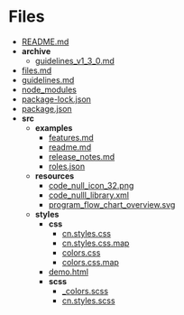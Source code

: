 # Files

- [README.md](README.md)
- **archive**
  - [guidelines_v1_3_0.md](archive/guidelines_v1_3_0.md)
- [files.md](files.md)
- [guidelines.md](guidelines.md)
- [node_modules](node_modules)
- [package\-lock.json](package-lock.json)
- [package.json](package.json)
- **src**
  - **examples**
    - [features.md](src/examples/features.md)
    - [readme.md](src/examples/readme.md)
    - [release_notes.md](src/examples/release_notes.md)
    - [roles.json](src/examples/roles.json)
  - **resources**
    - [code_null_icon_32.png](src/resources/code_null_icon_32.png)
    - [code_nulll_library.xml](src/resources/code_nulll_library.xml)
    - [program_flow_chart_overview.svg](src/resources/program_flow_chart_overview.svg)
  - **styles**
    - **css**
      - [cn.styles.css](src/styles/css/cn.styles.css)
      - [cn.styles.css.map](src/styles/css/cn.styles.css.map)
      - [colors.css](src/styles/css/colors.css)
      - [colors.css.map](src/styles/css/colors.css.map)
    - [demo.html](src/styles/demo.html)
    - **scss**
      - [\_colors.scss](src/styles/scss/_colors.scss)
      - [cn.styles.scss](src/styles/scss/cn.styles.scss)
